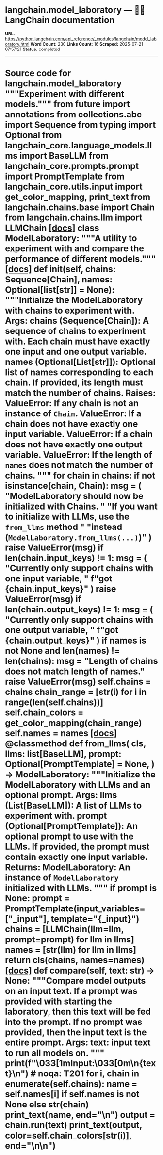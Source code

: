 # langchain.model_laboratory — 🦜🔗 LangChain  documentation

**URL:** https://python.langchain.com/api_reference/_modules/langchain/model_laboratory.html
**Word Count:** 230
**Links Count:** 16
**Scraped:** 2025-07-21 07:57:21
**Status:** completed

---

# Source code for langchain.model\_laboratory               """Experiment with different models."""          from __future__ import annotations          from collections.abc import Sequence     from typing import Optional          from langchain_core.language_models.llms import BaseLLM     from langchain_core.prompts.prompt import PromptTemplate     from langchain_core.utils.input import get_color_mapping, print_text          from langchain.chains.base import Chain     from langchain.chains.llm import LLMChain                              [[docs]](https://python.langchain.com/api_reference/langchain/model_laboratory/langchain.model_laboratory.ModelLaboratory.html#langchain.model_laboratory.ModelLaboratory)     class ModelLaboratory:         """A utility to experiment with and compare the performance of different models."""                         [[docs]](https://python.langchain.com/api_reference/langchain/model_laboratory/langchain.model_laboratory.ModelLaboratory.html#langchain.model_laboratory.ModelLaboratory.__init__)         def __init__(self, chains: Sequence[Chain], names: Optional[list[str]] = None):             """Initialize the ModelLaboratory with chains to experiment with.                  Args:                 chains (Sequence[Chain]): A sequence of chains to experiment with.                 Each chain must have exactly one input and one output variable.             names (Optional[List[str]]): Optional list of names corresponding to each chain.                 If provided, its length must match the number of chains.                       Raises:                 ValueError: If any chain is not an instance of `Chain`.                 ValueError: If a chain does not have exactly one input variable.                 ValueError: If a chain does not have exactly one output variable.                 ValueError: If the length of `names` does not match the number of chains.             """             for chain in chains:                 if not isinstance(chain, Chain):                     msg = (                         "ModelLaboratory should now be initialized with Chains. "                         "If you want to initialize with LLMs, use the `from_llms` method "                         "instead (`ModelLaboratory.from_llms(...)`)"                     )                     raise ValueError(msg)                 if len(chain.input_keys) != 1:                     msg = (                         "Currently only support chains with one input variable, "                         f"got {chain.input_keys}"                     )                     raise ValueError(msg)                 if len(chain.output_keys) != 1:                     msg = (                         "Currently only support chains with one output variable, "                         f"got {chain.output_keys}"                     )             if names is not None and len(names) != len(chains):                 msg = "Length of chains does not match length of names."                 raise ValueError(msg)             self.chains = chains             chain_range = [str(i) for i in range(len(self.chains))]             self.chain_colors = get_color_mapping(chain_range)             self.names = names                                        [[docs]](https://python.langchain.com/api_reference/langchain/model_laboratory/langchain.model_laboratory.ModelLaboratory.html#langchain.model_laboratory.ModelLaboratory.from_llms)         @classmethod         def from_llms(             cls,             llms: list[BaseLLM],             prompt: Optional[PromptTemplate] = None,         ) -> ModelLaboratory:             """Initialize the ModelLaboratory with LLMs and an optional prompt.                  Args:                 llms (List[BaseLLM]): A list of LLMs to experiment with.                 prompt (Optional[PromptTemplate]): An optional prompt to use with the LLMs.                     If provided, the prompt must contain exactly one input variable.                  Returns:                 ModelLaboratory: An instance of `ModelLaboratory` initialized with LLMs.             """             if prompt is None:                 prompt = PromptTemplate(input_variables=["_input"], template="{_input}")             chains = [LLMChain(llm=llm, prompt=prompt) for llm in llms]             names = [str(llm) for llm in llms]             return cls(chains, names=names)                                        [[docs]](https://python.langchain.com/api_reference/langchain/model_laboratory/langchain.model_laboratory.ModelLaboratory.html#langchain.model_laboratory.ModelLaboratory.compare)         def compare(self, text: str) -> None:             """Compare model outputs on an input text.                  If a prompt was provided with starting the laboratory, then this text will be             fed into the prompt. If no prompt was provided, then the input text is the             entire prompt.                  Args:                 text: input text to run all models on.             """             print(f"\033[1mInput:\033[0m\n{text}\n")  # noqa: T201             for i, chain in enumerate(self.chains):                 name = self.names[i] if self.names is not None else str(chain)                 print_text(name, end="\n")                 output = chain.run(text)                 print_text(output, color=self.chain_colors[str(i)], end="\n\n")